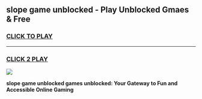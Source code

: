 
## slope game unblocked - Play Unblocked Gmaes & Free
<h3>
<a href="https://news.freeplayer.one?title=slope_game_unblocked&ref=16F">CLICK TO PLAY</a></h3>
<hr>

<h3>
<a href="https://news.freeplayer.one?title=slope_game_unblocked&ref=16F">CLICK 2 PLAY</a>
  
</h3>

<a href="https://news.freeplayer.one?title=slope_game_unblocked&ref=16F/"><img src="https://clearcache.store/games.png"></a>


**slope game unblocked games unblocked: Your Gateway to Fun and Accessible Online Gaming**
